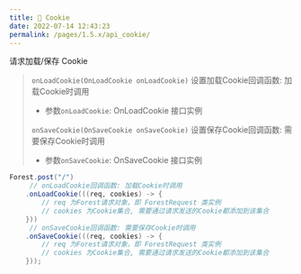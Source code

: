 ```yaml
---
title: 🥯 Cookie
date: 2022-07-14 12:43:23
permalink: /pages/1.5.x/api_cookie/
---
```


请求加载/保存 Cookie

> `onLoadCookie(OnLoadCookie onLoadCookie)` 设置加载Cookie回调函数: 加载Cookie时调用
>- 参数`onLoadCookie`:  OnLoadCookie 接口实例
>
> `onSaveCookie(OnSaveCookie onSaveCookie)` 设置保存Cookie回调函数: 需要保存Cookie时调用
>- 参数`onSaveCookie`:  OnSaveCookie 接口实例

```java
Forest.post("/")
     // onLoadCookie回调函数: 加载Cookie时调用
    .onLoadCookie(((req, cookies) -> {
        // req 为Forest请求对象，即 ForestRequest 类实例
        // cookies 为Cookie集合, 需要通过请求发送的Cookie都添加到该集合
    }))
     // onSaveCookie回调函数: 需要保存Cookie时调用
    .onSaveCookie(((req, cookies) -> {
        // req 为Forest请求对象，即 ForestRequest 类实例
        // cookies 为Cookie集合, 需要通过请求发送的Cookie都添加到该集合
    }));
```
